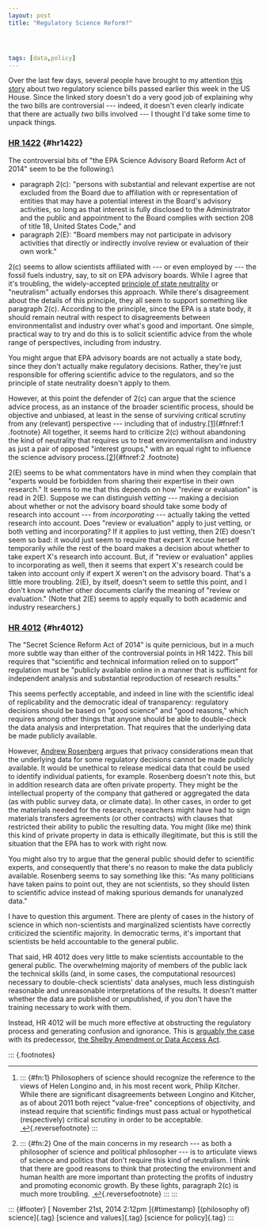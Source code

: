 ```yaml
---
layout: post
title: "Regulatory Science Reform?"




tags: [data,policy]
---
```



Over the last few days, several people have brought to my attention [this story](http://www.salon.com/2014/11/19/house_republicans_just_passed_a_bill_forbidding_scientists_from_advising_the_epa_on_their_own_research/) about two regulatory science bills passed earlier this week in the US House. Since the linked story doesn't do a very good job of explaining why the two bills are controversial --- indeed, it doesn't even clearly indicate that there are actually *two* bills involved --- I thought I'd take some time to unpack things.

### [HR 1422](https://www.congress.gov/bill/113th-congress/house-bill/1422) {#hr1422}

The controversial bits of "the EPA Science Advisory Board Reform Act of 2014" seem to be the following:\

-   paragraph 2(c): "persons with substantial and relevant expertise are not excluded from the Board due to affiliation with or representation of entities that may have a potential interest in the Board's advisory activities, so long as that interest is fully disclosed to the Administrator and the public and appointment to the Board complies with section 208 of title 18, United States Code," and
-   paragraph 2(E): "Board members may not participate in advisory activities that directly or indirectly involve review or evaluation of their own work."

2(c) seems to allow scientists affiliated with --- or even employed by --- the fossil fuels industry, say, to sit on EPA advisory boards. While I agree that it's troubling, the widely-accepted [principle of state neutrality](http://plato.stanford.edu/entries/perfectionism-moral/#PriStaNeu) or "neutralism" actually endorses this approach. While there's disagreement about the details of this principle, they all seem to support something like paragraph 2(c). According to the principle, since the EPA is a state body, it should remain neutral with respect to disagreements between environmentalist and industry over what's good and important. One simple, practical way to try and do this is to solicit scientific advice from the whole range of perspectives, including from industry.

You might argue that EPA advisory boards are not actually a state body, since they don't actually make regulatory decisions. Rather, they're just responsible for offering scientific advice to the regulators, and so the principle of state neutrality doesn't apply to them.

However, at this point the defender of 2(c) can argue that the science advice process, as an instance of the broader scientific process, should be objective and unbiased, at least in the sense of surviving critical scrutiny from any (relevant) perspective --- including that of industry.[\[1\]](#fn:1 "see footnote"){#fnref:1 .footnote} All together, it seems hard to criticize 2(c) without abandoning the kind of neutrality that requires us to treat environmentalism and industry as just a pair of opposed "interest groups," with an equal right to influence the science advisory process.[\[2\]](#fn:2 "see footnote"){#fnref:2 .footnote}

2(E) seems to be what commentators have in mind when they complain that "experts would be forbidden from sharing their expertise in their own research." It seems to me that this depends on how "review or evaluation" is read in 2(E). Suppose we can distinguish *vetting* --- making a decision about whether or not the advisory board should take some body of research into account --- from *incorporating* --- actually taking the vetted research into account. Does "review or evaluation" apply to just vetting, or both vetting and incorporating? If it applies to just vetting, then 2(E) doesn't seem so bad: it would just seem to require that expert X recuse herself temporarily while the rest of the board makes a decision about whether to take expert X's research into account. But, if "review or evaluation" applies to incorporating as well, then it seems that expert X's research could be taken into account only if expert X weren't on the advisory board. That's a little more troubling. 2(E), by itself, doesn't seem to settle this point, and I don't know whether other documents clarify the meaning of "review or evaluation." (Note that 2(E) seems to apply equally to both academic and industry researchers.)

### [HR 4012](https://www.congress.gov/bill/113th-congress/house-bill/4012/text?q=%7B%22search%22%3A%5B%22hr4012%22%5D%7D) {#hr4012}

The "Secret Science Reform Act of 2014" is quite pernicious, but in a much more subtle way than either of the controversial points in HR 1422. This bill requires that "scientific and technical information relied on to support" regulation must be "publicly available online in a manner that is sufficient for independent analysis and substantial reproduction of research results."

This seems perfectly acceptable, and indeed in line with the scientific ideal of replicability and the democratic ideal of transparency: regulatory decisions should be based on "good science" and "good reasons," which requires among other things that anyone should be able to double-check the data analysis and interpretation. That requires that the underlying data be made publicly available.

However, [Andrew Rosenberg](http://www.rollcall.com/news/congress_must_block_these_attacks_on_independent_science_commentary-237993-1.html) argues that privacy considerations mean that the underlying data for some regulatory decisions cannot be made publicly available. It would be unethical to release medical data that could be used to identify individual patients, for example. Rosenberg doesn't note this, but in addition research data are often private property. They might be the intellectual property of the company that gathered or aggregated the data (as with public survey data, or climate data). In other cases, in order to get the materials needed for the research, researchers might have had to sign materials transfers agreements (or other contracts) with clauses that restricted their ability to public the resulting data. You might (like me) think this kind of private property in data is ethically illegitimate, but this is still the situation that the EPA has to work with right now.

You might also try to argue that the general public should defer to scientific experts, and consequently that there's no reason to make the data publicly available. Rosenberg seems to say something like this: "As many politicians have taken pains to point out, they are not scientists, so they should listen to scientific advice instead of making spurious demands for unanalyzed data."

I have to question this argument. There are plenty of cases in the history of science in which non-scientists and marginalized scientists have correctly criticized the scientific majority. In democratic terms, it's important that scientists be held accountable to the general public.

That said, HR 4012 does very little to make scientists accountable to the general public. The overwhelming majority of members of the public lack the technical skills (and, in some cases, the computational resources) necessary to double-check scientists' data analyses, much less distinguish reasonable and unreasonable interpretations of the results. It doesn't matter whether the data are published or unpublished, if you don't have the training necessary to work with them.

Instead, HR 4012 will be much more effective at obstructing the regulatory process and generating confusion and ignorance. This is [arguably the case](http://heinonline.org/HOL/LandingPage?handle=hein.journals/ukalr52&div=30&id=&page=) with its predecessor, [the Shelby Amendment or Data Access Act](https://fas.org/sgp/crs/secrecy/R42983.pdf).

::: {.footnotes}

------------------------------------------------------------------------

1.  ::: {#fn:1}
    Philosophers of science should recognize the reference to the views of Helen Longino and, in his most recent work, Philip Kitcher. While there are significant disagreements between Longino and Kitcher, as of about 2011 both reject "value-free" conceptions of objectivity, and instead require that scientific findings must pass actual or hypothetical (respectively) critical scrutiny in order to be acceptable. [ ↩](#fnref:1 "return to article"){.reversefootnote}
    :::

2.  ::: {#fn:2}
    One of the main concerns in my research --- as both a philosopher of science and political philosopher --- is to articulate views of science and politics that don't require this kind of neutralism. I think that there are good reasons to think that protecting the environment and human health are more important than protecting the profits of industry and promoting economic growth. By these lights, paragraph 2(c) is much more troubling. [ ↩](#fnref:2 "return to article"){.reversefootnote}
    :::
:::

::: {#footer}
[ November 21st, 2014 2:12pm ]{#timestamp} [(philosophy of) science]{.tag} [science and values]{.tag} [science for policy]{.tag}
:::





